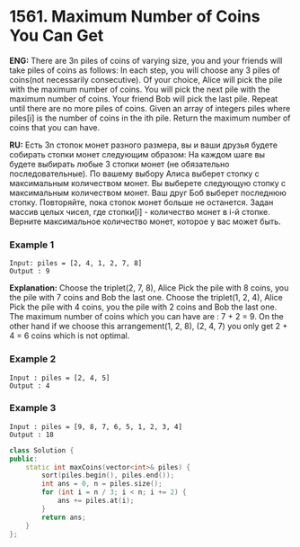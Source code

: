 # 1561. Maximum Number of Coins You Can Get

**ENG:** There are 3n piles of coins of varying size, you and your friends will take piles of coins as follows:
In each step, you will choose any 3 piles of coins(not necessarily consecutive). Of your choice, Alice will pick the pile with the maximum number of coins. You will pick the next pile with the maximum number of coins. Your friend Bob will pick the last pile. Repeat until there are no more piles of coins. Given an array of integers piles where piles[i] is the number of coins in the ith pile. Return the maximum number of coins that you can have.

**RU:** Есть 3n стопок монет разного размера, вы и ваши друзья будете собирать стопки монет следующим образом:
На каждом шаге вы будете выбирать любые 3 стопки монет (не обязательно последовательные). По вашему выбору Алиса выберет стопку с максимальным количеством монет. Вы выберете следующую стопку с максимальным количеством монет. Ваш друг Боб выберет последнюю стопку. Повторяйте, пока стопок монет больше не останется. Задан массив целых чисел, где стопки[i] - количество монет в i-й стопке. Верните максимальное количество монет, которое у вас может быть.

### Example 1
```
Input: piles = [2, 4, 1, 2, 7, 8]
Output : 9
```
**Explanation:** Choose the triplet(2, 7, 8), Alice Pick the pile with 8 coins, you the pile with 7 coins and Bob the last one. Choose the triplet(1, 2, 4), Alice Pick the pile with 4 coins, you the pile with 2 coins and Bob the last one. The maximum number of coins which you can have are : 7 + 2 = 9. On the other hand if we choose this arrangement(1, 2, 8), (2, 4, 7) you only get 2 + 4 = 6 coins which is not optimal.

### Example 2 
``` 
Input : piles = [2, 4, 5]
Output : 4
```

### Example 3 
``` 
Input : piles = [9, 8, 7, 6, 5, 1, 2, 3, 4]
Output : 18
```

```cpp
class Solution {
public:
    static int maxCoins(vector<int>& piles) {
        sort(piles.begin(), piles.end());
        int ans = 0, n = piles.size();
        for (int i = n / 3; i < n; i += 2) {
            ans += piles.at(i);
        }
        return ans;
    }
};
```
